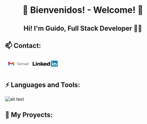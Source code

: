 
<h1 align="center">
👋 Bienvenidos! - Welcome! 👋
</h1>


<h2 align="center">
Hi! I'm Guido, Full Stack Developer 👨‍💻
</h2>


## 📫 Contact:
<a href="guidoabelleira@gmail.com"><img src="./img/gmail logo.jpg" alt="Gmail Img" style="width:84px;height:42px;"></a>
<a href="https://www.linkedin.com/in/guidoabelleira/"><img src="./img/LinkedIn-Logo-2003.jpg" alt="LinkedIn Img" style="width:84px;height:42px;"></a>

## ⚡ Languages and Tools:

![alt text](https://i.postimg.cc/HnfHByY3/banner-skills-github.png)

## 🌱 My Proyects:


